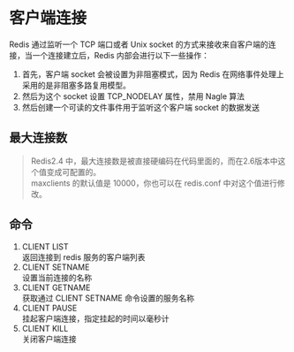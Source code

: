 # 客户端连接
Redis 通过监听一个 TCP 端口或者 Unix socket 的方式来接收来自客户端的连接，当一个连接建立后，Redis 内部会进行以下一些操作：
1. 首先，客户端 socket 会被设置为非阻塞模式，因为 Redis 在网络事件处理上采用的是非阻塞多路复用模型。
1. 然后为这个 socket 设置 TCP_NODELAY 属性，禁用 Nagle 算法
1. 然后创建一个可读的文件事件用于监听这个客户端 socket 的数据发送
## 最大连接数
> Redis2.4 中，最大连接数是被直接硬编码在代码里面的，而在2.6版本中这个值变成可配置的。     
> maxclients 的默认值是 10000，你也可以在 redis.conf 中对这个值进行修改。
## 命令
1. CLIENT LIST      
返回连接到 redis 服务的客户端列表
1. CLIENT SETNAME       
设置当前连接的名称
1. CLIENT GETNAME       
获取通过 CLIENT SETNAME 命令设置的服务名称
1. CLIENT PAUSE     
挂起客户端连接，指定挂起的时间以毫秒计
1. CLIENT KILL      
关闭客户端连接